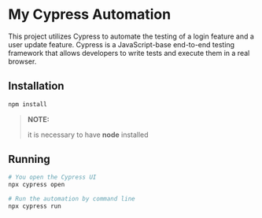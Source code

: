 # My Cypress Automation

This project utilizes Cypress to automate the testing of a login feature and a user update feature. Cypress is a JavaScript-base end-to-end testing framework that allows developers to write tests and execute them in a real browser.

## Installation
```bash
npm install
```
> **NOTE:**
>
> it is necessary to have **node** installed

## Running
```bash
# You open the Cypress UI
npx cypress open

# Run the automation by command line
npx cypress run
```
